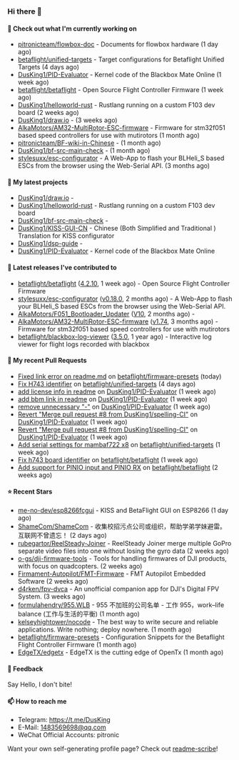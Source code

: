 ### Hi there 👋

#### 👷 Check out what I'm currently working on

- [pitronicteam/flowbox-doc](https://github.com/pitronicteam/flowbox-doc) - Documents for flowbox hardware (1 day ago)
- [betaflight/unified-targets](https://github.com/betaflight/unified-targets) - Target configurations for Betaflight Unified Targets (4 days ago)
- [DusKing1/PID-Evaluator](https://github.com/DusKing1/PID-Evaluator) - Kernel code of the Blackbox Mate Online (1 week ago)
- [betaflight/betaflight](https://github.com/betaflight/betaflight) - Open Source Flight Controller Firmware (1 week ago)
- [DusKing1/helloworld-rust](https://github.com/DusKing1/helloworld-rust) - Rustlang running on a custom F103 dev board (2 weeks ago)
- [DusKing1/draw.io](https://github.com/DusKing1/draw.io) -  (3 weeks ago)
- [AlkaMotors/AM32-MultiRotor-ESC-firmware](https://github.com/AlkaMotors/AM32-MultiRotor-ESC-firmware) - Firmware for stm32f051 based speed controllers for use with mutirotors (1 month ago)
- [pitronicteam/BF-wiki-in-Chinese](https://github.com/pitronicteam/BF-wiki-in-Chinese) -  (1 month ago)
- [DusKing1/bf-src-main-check](https://github.com/DusKing1/bf-src-main-check) -  (1 month ago)
- [stylesuxx/esc-configurator](https://github.com/stylesuxx/esc-configurator) - A Web-App to flash your BLHeli_S based ESCs from the browser using the Web-Serial API. (3 months ago)

#### 🌱 My latest projects

- [DusKing1/draw.io](https://github.com/DusKing1/draw.io) - 
- [DusKing1/helloworld-rust](https://github.com/DusKing1/helloworld-rust) - Rustlang running on a custom F103 dev board
- [DusKing1/bf-src-main-check](https://github.com/DusKing1/bf-src-main-check) - 
- [DusKing1/KISS-GUI-CN](https://github.com/DusKing1/KISS-GUI-CN) - Chinese (Both Simplified and Traditional ) Translation for KISS configurator
- [DusKing1/dsp-guide](https://github.com/DusKing1/dsp-guide) - 
- [DusKing1/PID-Evaluator](https://github.com/DusKing1/PID-Evaluator) - Kernel code of the Blackbox Mate Online

#### 🔭 Latest releases I've contributed to

- [betaflight/betaflight](https://github.com/betaflight/betaflight) ([4.2.10](https://github.com/betaflight/betaflight/releases/tag/4.2.10), 1 week ago) - Open Source Flight Controller Firmware
- [stylesuxx/esc-configurator](https://github.com/stylesuxx/esc-configurator) ([v0.18.0](https://github.com/stylesuxx/esc-configurator/releases/tag/v0.18.0), 2 months ago) - A Web-App to flash your BLHeli_S based ESCs from the browser using the Web-Serial API.
- [AlkaMotors/F051_Bootloader_Updater](https://github.com/AlkaMotors/F051_Bootloader_Updater) ([V10](https://github.com/AlkaMotors/F051_Bootloader_Updater/releases/tag/V10), 2 months ago) - 
- [AlkaMotors/AM32-MultiRotor-ESC-firmware](https://github.com/AlkaMotors/AM32-MultiRotor-ESC-firmware) ([v1.74](https://github.com/AlkaMotors/AM32-MultiRotor-ESC-firmware/releases/tag/v1.74), 3 months ago) - Firmware for stm32f051 based speed controllers for use with mutirotors
- [betaflight/blackbox-log-viewer](https://github.com/betaflight/blackbox-log-viewer) ([3.5.0](https://github.com/betaflight/blackbox-log-viewer/releases/tag/3.5.0), 1 year ago) - Interactive log viewer for flight logs recorded with blackbox

#### 🔨 My recent Pull Requests

- [Fixed link error on readme.md](https://github.com/betaflight/firmware-presets/pull/28) on [betaflight/firmware-presets](https://github.com/betaflight/firmware-presets) (today)
- [Fix H743 identifier](https://github.com/betaflight/unified-targets/pull/513) on [betaflight/unified-targets](https://github.com/betaflight/unified-targets) (4 days ago)
- [add license info in readme](https://github.com/DusKing1/PID-Evaluator/pull/22) on [DusKing1/PID-Evaluator](https://github.com/DusKing1/PID-Evaluator) (1 week ago)
- [add bbm link in readme](https://github.com/DusKing1/PID-Evaluator/pull/21) on [DusKing1/PID-Evaluator](https://github.com/DusKing1/PID-Evaluator) (1 week ago)
- [remove unnecessary &#34;-&#34;](https://github.com/DusKing1/PID-Evaluator/pull/20) on [DusKing1/PID-Evaluator](https://github.com/DusKing1/PID-Evaluator) (1 week ago)
- [Revert &#34;Merge pull request #8 from DusKing1/spelling-CI&#34;](https://github.com/DusKing1/PID-Evaluator/pull/19) on [DusKing1/PID-Evaluator](https://github.com/DusKing1/PID-Evaluator) (1 week ago)
- [Revert &#34;Merge pull request #8 from DusKing1/spelling-CI&#34;](https://github.com/DusKing1/PID-Evaluator/pull/18) on [DusKing1/PID-Evaluator](https://github.com/DusKing1/PID-Evaluator) (1 week ago)
- [Add serial settings for mambaf722 x8](https://github.com/betaflight/unified-targets/pull/512) on [betaflight/unified-targets](https://github.com/betaflight/unified-targets) (1 week ago)
- [Fix h743 board identifier](https://github.com/betaflight/betaflight/pull/10985) on [betaflight/betaflight](https://github.com/betaflight/betaflight) (1 week ago)
- [Add support for PINIO input and PINIO RX](https://github.com/betaflight/betaflight/pull/10983) on [betaflight/betaflight](https://github.com/betaflight/betaflight) (2 weeks ago)

#### ⭐ Recent Stars

- [me-no-dev/esp8266fcgui](https://github.com/me-no-dev/esp8266fcgui) - KISS and BetaFlight GUI on ESP8266 (1 day ago)
- [ShameCom/ShameCom](https://github.com/ShameCom/ShameCom) - 收集校招污点公司或组织，帮助学弟学妹避雷。互联网不曾遗忘！ (2 days ago)
- [rubegartor/ReelSteady-Joiner](https://github.com/rubegartor/ReelSteady-Joiner) - ReelSteady Joiner merge multiple GoPro separate video files into one without losing the gyro data (2 weeks ago)
- [o-gs/dji-firmware-tools](https://github.com/o-gs/dji-firmware-tools) - Tools for handling firmwares of DJI products, with focus on quadcopters. (2 weeks ago)
- [Firmament-Autopilot/FMT-Firmware](https://github.com/Firmament-Autopilot/FMT-Firmware) - FMT Autopilot Embedded Software (2 weeks ago)
- [d4rken/fpv-dvca](https://github.com/d4rken/fpv-dvca) - An unofficial companion app for DJI&#39;s Digital FPV System. (3 weeks ago)
- [formulahendry/955.WLB](https://github.com/formulahendry/955.WLB) - 955 不加班的公司名单 - 工作 955，work–life balance (工作与生活的平衡) (1 month ago)
- [kelseyhightower/nocode](https://github.com/kelseyhightower/nocode) - The best way to write secure and reliable applications. Write nothing; deploy nowhere. (1 month ago)
- [betaflight/firmware-presets](https://github.com/betaflight/firmware-presets) - Configuration Snippets for the Betaflight Flight Controller Firmware (1 month ago)
- [EdgeTX/edgetx](https://github.com/EdgeTX/edgetx) - EdgeTX is the cutting edge of OpenTx (1 month ago)

#### 💬 Feedback

Say Hello, I don't bite!

#### 📫 How to reach me

- Telegram: https://t.me/DusKing
- E-Mail: 1483569698@qq.com
- WeChat Official Accounts: pitronic

Want your own self-generating profile page? Check out [readme-scribe](https://github.com/muesli/readme-scribe)!
